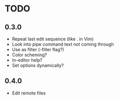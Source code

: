 TODO
====

0.3.0
-----
- Repeat last edit sequence (like . in Vim)
- Look into pipe command text not coming through
- Use as filter (-filter flag?)
- Color scheming?
- In-editor help?
- Set options dynamically?

0.4.0
-----
- Edit remote files
